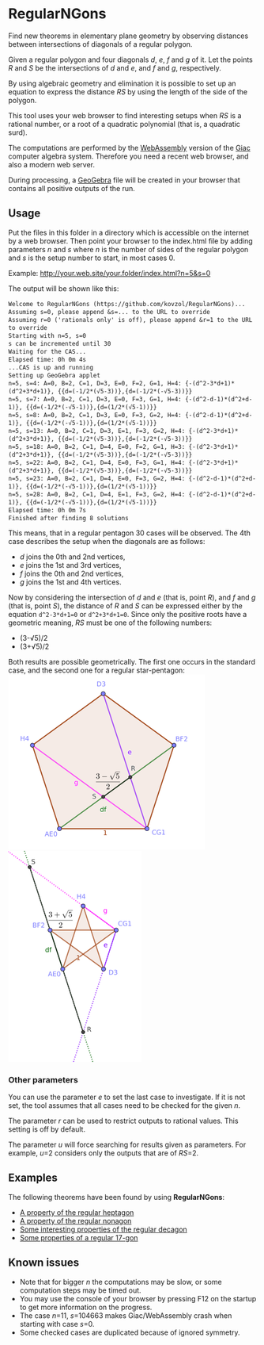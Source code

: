 # RegularNGons

Find new theorems in elementary plane geometry by observing distances
between intersections of diagonals of a regular polygon.

Given a regular polygon and four diagonals _d_, _e_, _f_ and _g_ of it.
Let the points _R_ and _S_ be the intersections of _d_ and _e_, and _f_ and _g_,
respectively.

By using algebraic geometry and elimination it is possible to
set up an equation to express the distance _RS_ by using the
length of the side of the polygon.

This tool uses your web browser to find interesting setups
when _RS_ is a rational number, or a root of a quadratic
polynomial (that is, a quadratic surd).

The computations are performed by the 
[WebAssembly](http://webassembly.org/) version of the 
[Giac](https://www-fourier.ujf-grenoble.fr/~parisse/giac.html)
computer algebra system. Therefore you need a recent web browser,
and also a modern web server.

During processing, a [GeoGebra](http://www.geogebra.org)
file will be created in your browser
that contains all positive outputs of the run. 

## Usage

Put the files in this folder in a directory which is accessible on
the internet by a web browser. Then point your browser to
the index.html file by adding parameters _n_ and _s_ where _n_
is the number of sides of the regular polygon and _s_ is the
setup number to start, in most cases 0.

Example: http://your.web.site/your.folder/index.html?n=5&s=0

The output will be shown like this:
```
Welcome to RegularNGons (https://github.com/kovzol/RegularNGons)...
Assuming s=0, please append &s=... to the URL to override
Assuming r=0 ('rationals only' is off), please append &r=1 to the URL to override
Starting with n=5, s=0
s can be incremented until 30
Waiting for the CAS...
Elapsed time: 0h 0m 4s
...CAS is up and running
Setting up GeoGebra applet
n=5, s=4: A=0, B=2, C=1, D=3, E=0, F=2, G=1, H=4: {-(d^2-3*d+1)*(d^2+3*d+1)}, {{d=(-1/2*(√5-3))},{d=(-1/2*(-√5-3))}}
n=5, s=7: A=0, B=2, C=1, D=3, E=0, F=3, G=1, H=4: {-(d^2-d-1)*(d^2+d-1)}, {{d=(-1/2*(-√5-1))},{d=(1/2*(√5-1))}}
n=5, s=8: A=0, B=2, C=1, D=3, E=0, F=3, G=2, H=4: {-(d^2-d-1)*(d^2+d-1)}, {{d=(-1/2*(-√5-1))},{d=(1/2*(√5-1))}}
n=5, s=13: A=0, B=2, C=1, D=3, E=1, F=3, G=2, H=4: {-(d^2-3*d+1)*(d^2+3*d+1)}, {{d=(-1/2*(√5-3))},{d=(-1/2*(-√5-3))}}
n=5, s=18: A=0, B=2, C=1, D=4, E=0, F=2, G=1, H=3: {-(d^2-3*d+1)*(d^2+3*d+1)}, {{d=(-1/2*(√5-3))},{d=(-1/2*(-√5-3))}}
n=5, s=22: A=0, B=2, C=1, D=4, E=0, F=3, G=1, H=4: {-(d^2-3*d+1)*(d^2+3*d+1)}, {{d=(-1/2*(√5-3))},{d=(-1/2*(-√5-3))}}
n=5, s=23: A=0, B=2, C=1, D=4, E=0, F=3, G=2, H=4: {-(d^2-d-1)*(d^2+d-1)}, {{d=(-1/2*(-√5-1))},{d=(1/2*(√5-1))}}
n=5, s=28: A=0, B=2, C=1, D=4, E=1, F=3, G=2, H=4: {-(d^2-d-1)*(d^2+d-1)}, {{d=(-1/2*(-√5-1))},{d=(1/2*(√5-1))}}
Elapsed time: 0h 0m 7s
Finished after finding 8 solutions
```
This means, that in a regular pentagon 30 cases will be observed.
The 4th case describes the setup when the diagonals are as follows:
  * _d_ joins the 0th and 2nd vertices,
  * _e_ joins the 1st and 3rd vertices,
  * _f_ joins the 0th and 2nd vertices,
  * _g_ joins the 1st and 4th vertices.

Now by considering the intersection of _d_ and _e_ (that is, point _R_), and _f_ and _g_
(that is, point _S_), the distance of _R_ and _S_ can be expressed either by
the equation `d^2-3*d+1=0` or `d^2+3*d+1=0`. Since only the positive
roots have a geometric meaning, _RS_ must be one of the following numbers:
  * (3-√5)/2
  * (3+√5)/2

Both results are possible geometrically. The first one
occurs in the standard case, and the second one for a regular star-pentagon:
![a regular pentagon](/fig/pentagon-small.png?raw=true "A regular pentagon")
![a regular star-pentagon](/fig/star-pentagon-small.png?raw=true "A regular star-pentagon")

### Other parameters

You can use the parameter _e_ to set the last case to
investigate. If it is not set, the tool assumes that
all cases need to be checked for the given _n_.

The parameter _r_ can be used to restrict outputs to rational
values. This setting is off by default.

The parameter _u_ will force searching for results given as parameters.
For example, _u_=2 considers only the outputs that are of _RS_=2.   

## Examples

The following theorems have been found by using **RegularNGons**:
  * [A property of the regular heptagon](https://www.geogebra.org/m/trpuKnDs)   
  * [A property of the regular nonagon](https://www.geogebra.org/m/xByk6ESM)
  * [Some interesting properties of the regular decagon](https://www.geogebra.org/m/WRpmrAmH)
  * [Some properties of a regular 17-gon](https://www.geogebra.org/m/V6Zdjzza)

## Known issues

  * Note that for bigger _n_ the computations may be slow, or some computation steps may be timed out.
  * You may use the console of your browser by pressing F12 on the startup to get more information on the progress.
  * The case _n_=11, _s_=104663 makes Giac/WebAssembly crash when starting with case _s_=0.
  * Some checked cases are duplicated because of ignored symmetry.
